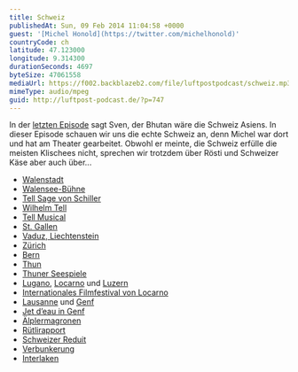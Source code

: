 ```yaml
---
title: Schweiz
publishedAt: Sun, 09 Feb 2014 11:04:58 +0000
guest: '[Michel Honold](https://twitter.com/michelhonold)'
countryCode: ch
latitude: 47.123000
longitude: 9.314300
durationSeconds: 4697
byteSize: 47061558
mediaUrl: https://f002.backblazeb2.com/file/luftpostpodcast/schweiz.mp3
mimeType: audio/mpeg
guid: http://luftpost-podcast.de/?p=747
---
```


In der [letzten Episode](http://luftpost-podcast.de/bhutan/ 'Bhutan') sagt Sven, der Bhutan wäre die Schweiz Asiens. In dieser Episode schauen wir uns die echte Schweiz an, denn Michel war dort und hat am Theater gearbeitet. Obwohl er meinte, die Schweiz erfülle die meisten Klischees nicht, sprechen wir trotzdem über Rösti und Schweizer Käse aber auch über...

- [Walenstadt](http://de.wikipedia.org/wiki/Walenstadt)
- [Walensee-Bühne](http://www.walenseebuehne.ch)
- [Tell Sage von Schiller](http://de.wikipedia.org/wiki/WilhelmTell%28Schiller%29)
- [Wilhelm Tell](http://de.wikipedia.org/wiki/WilhelmTell)
- [Tell Musical](http://www.gallissas-verlag.de/play/tell-das-musical)
- [St. Gallen](http://de.wikipedia.org/wiki/St.%5FGallen)
- [Vaduz, Liechtenstein](http://de.wikipedia.org/wiki/Vaduz)
- [Zürich](http://de.wikipedia.org/wiki/Zürich)
- [Bern](http://de.wikipedia.org/wiki/Bern)
- [Thun](http://de.wikipedia.org/wiki/Thun)
- [Thuner Seespiele](http://www.thunerseespiele.ch)
- [Lugano](http://de.wikipedia.org/wiki/Lugano), [Locarno](http://de.wikipedia.org/wiki/Locarno) und [Luzern](http://de.wikipedia.org/wiki/Luzern)
- [Internationales Filmfestival von Locarno](http://de.wikipedia.org/wiki/InternationalesFilmfestivalvonLocarno)
- [Lausanne](http://de.wikipedia.org/wiki/Lausanne) und [Genf](http://de.wikipedia.org/wiki/Genf)
- [Jet d’eau in Genf](http://de.wikipedia.org/wiki/Jetd%E2%80%99eau)
- [Älplermagronen](http://de.wikipedia.org/wiki/%C3%84lplermagronen)
- [Rütlirapport](http://de.wikipedia.org/wiki/R%C3%BCtlirapport)
- [Schweizer Reduit](http://de.wikipedia.org/wiki/SchweizerReduit)
- [Verbunkerung](http://www.swissinfo.ch/ger/specials/dieschweizderrekorde/weltrecorde/KeinLandbautmehrBunkeralsdie%5FSchweiz.html?cid=7422086#element34307852)
- [Interlaken](http://de.wikipedia.org/wiki/Interlaken)
